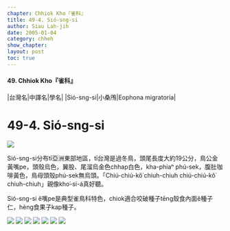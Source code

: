 ```yaml
---
chapter: Chhiok Kho『雀科』
title: 49-4. Sió-sng-si
author: Siau Lah-jih
date: 2005-01-04    
category: chheh
show_chapter: 
layout: post
toc: true
---
```


#### 49. Chhiok Kho『雀科』


|台灣名|中譯名|學名|
|Sió-sng-si|小桑鳲|Eophona migratoria|


# 49-4. Sió-sng-si

![](../too5/49/49-4-7.Sió-sng-si.jpg)


Sió-sng-si分布tī亞洲東部地區，tī台灣是過冬鳥，頭尾長度大約19公分，鳥公金黃嘴pe，頭殼烏色，翼股、尾溜烏金色chhap白色，kha-phiaⁿ phú-sek，腹肚咖啡黃色，鳥母頭殼phú-sek無烏頭。「Chiú-chiú-kŏ͘ chiuh-chiuh chiú-chiú-kŏ͘ chiuh-chiuh」親像kho͘-si-á真好聽。

Sió-sng-si ê嘴pe是典型雀鳥科特色，chiok適合咬破種子tēng殼食內面ê種子仁，hèng食果子kap種子。


![](../too5/49/49-4-6.Sió-sng-si.jpg)
![](../too5/49/49-4-5.Sió-sng-si.jpg)
![](../too5/49/49-4-8.Sió-sng-si.jpg)
![](../too5/49/49-4-1.Sió-sng-si.jpg)
![](../too5/49/49-4-2.Sió-sng-si.jpg)
![](../too5/49/49-4-3.Sió-sng-si.jpg)
![](../too5/49/49-4-4.Sió-sng-si.jpg)






